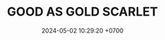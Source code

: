 ---
layout: teamCard
permalink: /team/:title.html
categories: LA2024JN LIN1 LIN LIN2 LIN3 LIN7 LIN8
maincover: /assets/logos/GAG.png
puntosLJMAYO24:
date: 2024-05-02 10:29:20 +0700
title: GOOD AS GOLD SCARLET
tag: johto042024
color: black
puntosLJ202404: 12
grupo: sur
background: '#F16C38'
cover: /assets/ver.png
team: GOOD AS GOLD SCARLET
ID: GOOD S
status: <i class="fa-soLINNd fa-check"></i>
puntos: 15
pj: 5
#PARTIDO 1
j1: RONDA 1
p1: GOLD S
pp1: HGSS
r1: 
bg1: rock
rr1: 
pt1: 0
pj1: 0
#PARTIDO 2
j2: RONDA 2
p2: GOLD S
pp2: RN
bg2: rock
r2: 3
rr2: 1
pt2: 3
pj2: 1

#PARTIDO 3
j3: RONDA 3
p3: TSF
pp3: GOLD S
bg3: rock
r3: 
rr3:
pt3: 0
pj3: 0

#PARTIDO 4
j4: RONDA 4
p4: BNT
pp4: GOLD S
bg4: rock
r4: 
rr4:
pt4: 0
pj4: 0
#PARTIDO 5
j5: RONDA 5
p5: GOD O
pp5: GOLD S
bg5: rock
r5: 0
rr5: 4
pt5: 4
pj5: 1

#PARTIDO 6
j6: RONDA 6
p6: HGHG
pp6: GOLD S
bg6: rock
r6: 0
rr6: 4
pt6: 4
pj6: 1
#PARTIDO 7
j7: RONDA 7
p7:  GOLD S
pp7: P1
bg7: rock
r7: 1
rr7: 3
pt7: 1
pj7: 1
#PARTIDO 8
j8: RONDA 8
p8:  GOLD S
pp8: SSI    
bg8: rock
rr8: 0
r8: 4
pt8: 0
pj8: 1
#PARTIDO 9
j9: RONDA 9
p9: IL
pp9: GOLD S
bg9: rock
r9: 2
rr9: 2
pt9: 2
pj9: 1

#PARTIDO 10
j10: RONDA 10
p10: GOD G
pp10: GOLD S
bg10: rock
r10: 0
rr10: 4
pt10: 4
pj10: 1

#PARTIDO 11
j11: RONDA 11
p11: GOLD V
pp11: GOLD S
bg11: rock
r11: 2
rr11: 2
pt11: 2
pj11: 1
stream: <i class="fa-brands fa-twitch text-white"></i>
dia: 20
hora: '22:10'
---